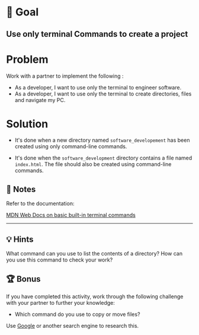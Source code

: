 # 📖 Goal
## Use only terminal Commands to create a project

# Problem
Work with a partner to implement the following :

* As a developer, I want to use only the terminal to engineer software. 
* As a developer, I want to use only the terminal to create directories, files and navigate my PC. 

# Solution

* It's done when a new directory named `software_developement` has been created using only command-line commands.

* It's done when the `software_development` directory contains a file named `index.html`. The file should also be created using command-line commands.

## 📝 Notes

Refer to the documentation: 

[MDN Web Docs on basic built-in terminal commands](https://developer.mozilla.org/en-US/docs/Learn/Tools_and_testing/Understanding_client-side_tools/Command_line#Basic_built-in_terminal_commands)

---

## 💡 Hints

What command can you use to list the contents of a directory? How can you use this command to check your work?

## 🏆 Bonus

If you have completed this activity, work through the following challenge with your partner to further your knowledge:

* Which command do you use to copy or move files?

Use [Google](https://www.google.com) or another search engine to research this.

